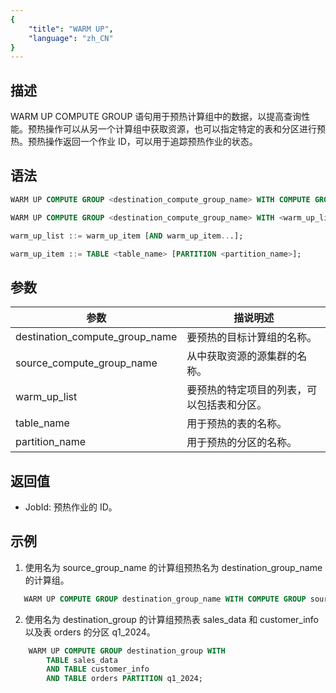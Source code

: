 ```yaml
---
{
    "title": "WARM UP",
    "language": "zh_CN"
}
---
```


<!--
Licensed to the Apache Software Foundation (ASF) under one
or more contributor license agreements.  See the NOTICE file
distributed with this work for additional information
regarding copyright ownership.  The ASF licenses this file
to you under the Apache License, Version 2.0 (the
"License"); you may not use this file except in compliance
with the License.  You may obtain a copy of the License at

  http://www.apache.org/licenses/LICENSE-2.0

Unless required by applicable law or agreed to in writing,
software distributed under the License is distributed on an
"AS IS" BASIS, WITHOUT WARRANTIES OR CONDITIONS OF ANY
KIND, either express or implied.  See the License for the
specific language governing permissions and limitations
under the License.
-->

## 描述

WARM UP COMPUTE GROUP 语句用于预热计算组中的数据，以提高查询性能。预热操作可以从另一个计算组中获取资源，也可以指定特定的表和分区进行预热。预热操作返回一个作业 ID，可以用于追踪预热作业的状态。

## 语法

```sql
WARM UP COMPUTE GROUP <destination_compute_group_name> WITH COMPUTE GROUP <source_compute_group_name> FORCE;
```
```sql
WARM UP COMPUTE GROUP <destination_compute_group_name> WITH <warm_up_list>;
```
```sql
warm_up_list ::= warm_up_item [AND warm_up_item...];
```
```sql
warm_up_item ::= TABLE <table_name> [PARTITION <partition_name>];

```
## 参数

| 参数                  | 描说明述                                                         |
|---------------------------|--------------------------------------------------------------|
| destination_compute_group_name | 要预热的目标计算组的名称。                                   |
| source_compute_group_name  | 从中获取资源的源集群的名称。                                 |
| warm_up_list              | 要预热的特定项目的列表，可以包括表和分区。                   |
| table_name                | 用于预热的表的名称。                                         |
| partition_name            | 用于预热的分区的名称。                                       |

## 返回值

* JobId: 预热作业的 ID。

## 示例

1. 使用名为 source_group_name 的计算组预热名为 destination_group_name 的计算组。

```sql
   WARM UP COMPUTE GROUP destination_group_name WITH COMPUTE GROUP source_group_name;
```

2. 使用名为 destination_group 的计算组预热表 sales_data 和 customer_info 以及表 orders 的分区 q1_2024。

```sql
    WARM UP COMPUTE GROUP destination_group WITH 
        TABLE sales_data 
        AND TABLE customer_info 
        AND TABLE orders PARTITION q1_2024;

```

